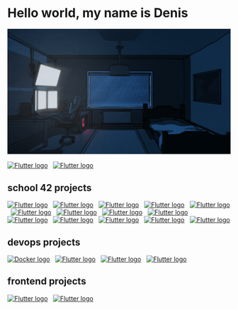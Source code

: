 
# Hello world, my name is Denis

<p align="center">
  <img width="860" src="./img/lonelyday.gif">
</p>

[<img src="https://img.shields.io/badge/Telegram-17191e?logo=Telegram&logoColor=2986cc&style=for-the-badge" alt="Flutter logo" title="Flutter" height="25" />](https://t.me/nenvoy)
&nbsp;
[<img src="https://img.shields.io/badge/linkedin-17191e?logo=linkedin&logoColor=2986cc&style=for-the-badge" alt="Flutter logo" title="Flutter" height="25" />](https://www.linkedin.com/in/denis-chernyavskiy-70023924b/)
&nbsp;

## school 42 projects
[<img src="https://img.shields.io/badge/libft-393E41?logo=42&logoColor=000203&style=for-the-badge" alt="Flutter logo" title="Flutter" height="25" />](https://github.com/osmosx/libft)
&nbsp;
[<img src="https://img.shields.io/badge/get_next_line-282C34?logo=42&logoColor=000203&style=for-the-badge" alt="Flutter logo" title="Flutter" height="25" />](https://github.com/osmosx/get_next_line)
&nbsp;
[<img src="https://img.shields.io/badge/printf-3E5869?logo=42&logoColor=000203&style=for-the-badge" alt="Flutter logo" title="Flutter" height="25" />](https://github.com/osmosx/printf)
&nbsp;
[<img src="https://img.shields.io/badge/born2beroot-563F2E?logo=42&logoColor=000203&style=for-the-badge" alt="Flutter logo" title="Flutter" height="25" />](https://github.com/osmosx/born2beroot)
&nbsp;
[<img src="https://img.shields.io/badge/pipex-6D4C41?logo=42&logoColor=000203&style=for-the-badge" alt="Flutter logo" title="Flutter" height="25" />](https://github.com/osmosx/pipex)
&nbsp;
[<img src="https://img.shields.io/badge/push_swap-3B8686?logo=42&logoColor=000203&style=for-the-badge" alt="Flutter logo" title="Flutter" height="25" />](https://github.com/osmosx/push_swap)
&nbsp;
[<img src="https://img.shields.io/badge/fdf-6A994E?logo=42&logoColor=000203&style=for-the-badge" alt="Flutter logo" title="Flutter" height="25" />](https://github.com/osmosx/fdf)
&nbsp;
[<img src="https://img.shields.io/badge/philosophers-423E6E?logo=42&logoColor=000203&style=for-the-badge" alt="Flutter logo" title="Flutter" height="25" />](https://github.com/osmosx/philosophers)
&nbsp;
[<img src="https://img.shields.io/badge/minishell-003459?logo=42&logoColor=000203&style=for-the-badge" alt="Flutter logo" title="Flutter" height="25" />](https://github.com/osmosx/minishell)
&nbsp;
[<img src="https://img.shields.io/badge/cub3d-007EA7?logo=42&logoColor=000203&style=for-the-badge" alt="Flutter logo" title="Flutter" height="25" />](https://github.com/osmosx/cub3d)
&nbsp;
[<img src="https://img.shields.io/badge/C++ Piscine-66A5AD?logo=42&logoColor=000203&style=for-the-badge" alt="Flutter logo" title="Flutter" height="25" />](https://github.com/osmosx/cpp_piscine)
&nbsp;
[<img src="https://img.shields.io/badge/inception-B0C5D1?logo=42&logoColor=000203&style=for-the-badge" alt="Flutter logo" title="Flutter" height="25" />](https://github.com/osmosx/inception)
&nbsp;
[<img src="https://img.shields.io/badge/inception_of_things-3B3B3B?logo=42&logoColor=000203&style=for-the-badge" alt="Flutter logo" title="Flutter" height="25" />](https://github.com/osmosx/inception_of_things)
&nbsp;
[<img src="https://img.shields.io/badge/cloud_1-1D2731?logo=42&logoColor=000213&style=for-the-badge" alt="Flutter logo" title="Flutter" height="25" />](https://github.com/osmosx/cloud-1)

## devops projects
[<img src="https://img.shields.io/badge/leroymerlin-009432?logo=Docker&logoColor=000203&style=for-the-badge" alt="Docker logo" title="Docker" height="25" />](https://github.com/osmosx/leroymerlin)
&nbsp;
[<img src="https://img.shields.io/badge/inception-B0C5D1?logo=42&logoColor=000203&style=for-the-badge" alt="Flutter logo" title="Flutter" height="25" />](https://github.com/osmosx/inception)
&nbsp;
[<img src="https://img.shields.io/badge/inception_of_things-3B3B3B?logo=42&logoColor=000203&style=for-the-badge" alt="Flutter logo" title="Flutter" height="25" />](https://github.com/osmosx/inception_of_things)
&nbsp;
[<img src="https://img.shields.io/badge/cloud_1-1D2731?logo=42&logoColor=000213&style=for-the-badge" alt="Flutter logo" title="Flutter" height="25" />](https://github.com/osmosx/cloud-1)

## frontend projects
[<img src="https://img.shields.io/badge/devosmos-ffd966?logo=html5&logoColor=cc0000&style=for-the-badge" alt="Flutter logo" title="Flutter" height="25" />](https://github.com/osmosx/devosmos)
&nbsp;
[<img src="https://img.shields.io/badge/bot-6aa84f?logo=javascript&logoColor=fffd01&style=for-the-badge" alt="Flutter logo" title="Flutter" height="25" />](https://github.com/osmosx/bot)
&nbsp;

